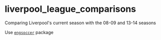 # liverpool_league_comparisons
Comparing Liverpool's current season with the 08-09 and 13-14 seasons

Use [`engsoccer`](https://github.com/jalapic/engsoccerdata) package
